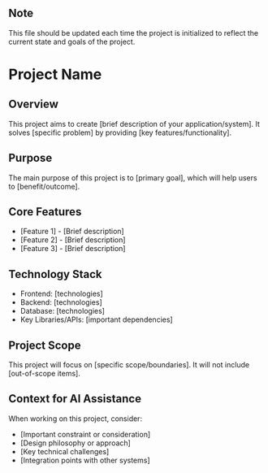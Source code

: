## Note

This file should be updated each time the project is initialized to reflect the current state and goals of the project.

# Project Name

## Overview

This project aims to create [brief description of your application/system]. It solves [specific problem] by providing [key features/functionality].

## Purpose

The main purpose of this project is to [primary goal], which will help users to [benefit/outcome].

## Core Features

- [Feature 1] - [Brief description]
- [Feature 2] - [Brief description]
- [Feature 3] - [Brief description]

## Technology Stack

- Frontend: [technologies]
- Backend: [technologies]
- Database: [technologies]
- Key Libraries/APIs: [important dependencies]

## Project Scope

This project will focus on [specific scope/boundaries]. It will not include [out-of-scope items].

## Context for AI Assistance

When working on this project, consider:

- [Important constraint or consideration]
- [Design philosophy or approach]
- [Key technical challenges]
- [Integration points with other systems]
